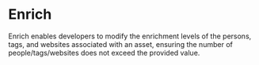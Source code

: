 # Enrich


Enrich enables developers to modify the enrichment levels of the persons, tags, and websites associated with an asset, ensuring the number of people/tags/websites does not exceed the provided value.
